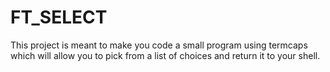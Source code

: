 # FT_SELECT

This project is meant to make you code a small program using termcaps
which will allow you to pick from a list of choices and return it to your shell.
